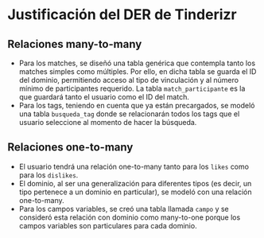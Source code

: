 # Justificación del DER de Tinderizr

## Relaciones many-to-many

- Para los matches, se diseñó una tabla genérica que contempla tanto los matches simples como múltiples. Por ello, en dicha tabla se guarda el ID del dominio, permitiendo acceso al tipo de vinculación y al número mínimo de participantes requerido. La tabla `match_participante` es la que guardará tanto el usuario como el ID del match.
- Para los tags, teniendo en cuenta que ya están precargados, se modeló una tabla `busqueda_tag` donde se relacionarán todos los tags que el usuario seleccione al momento de hacer la búsqueda.

## Relaciones one-to-many

- El usuario tendrá una relación one-to-many tanto para los `likes` como para los `dislikes`.
- El dominio, al ser una generalización para diferentes tipos (es decir, un tipo pertenece a un dominio en particular), se modeló con una relación one-to-many.
- Para los campos variables, se creó una tabla llamada `campo` y se consideró esta relación con dominio como many-to-one porque los campos variables son particulares para cada dominio.